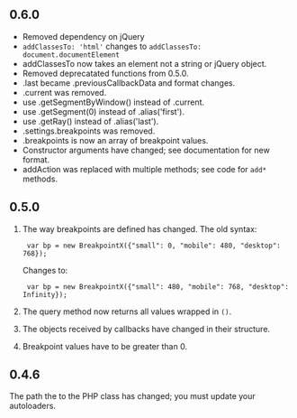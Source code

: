 ## 0.6.0

* Removed dependency on jQuery
* `addClassesTo: 'html'` changes to `addClassesTo: document.documentElement`
* addClassesTo now takes an element not a string or jQuery object.
* Removed deprecatated functions from 0.5.0.
* .last became .previousCallbackData and format changes.
* .current was removed.
* use .getSegmentByWindow() instead of .current.
* use .getSegment(0) instead of .alias('first').
* use .getRay() instead of .alias('last').
* .settings.breakpoints was removed.
* .breakpoints is now an array of breakpoint values.
* Constructor arguments have changed; see documentation for new format.
* addAction was replaced with multiple methods; see code for `add*` methods.

## 0.5.0

1. The way breakpoints are defined has changed.  The old syntax:

        var bp = new BreakpointX({"small": 0, "mobile": 480, "desktop": 768});

    Changes to:

        var bp = new BreakpointX({"small": 480, "mobile": 768, "desktop": Infinity});

2. The query method now returns all values wrapped in `()`.
3. The objects received by callbacks have changed in their structure.
4. Breakpoint values have to be greater than 0.

## 0.4.6

The path the to the PHP class has changed; you must update your autoloaders.
